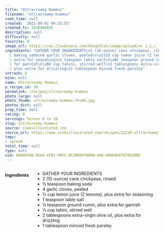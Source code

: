```yaml
---
title: "Ultracreamy Hummus"
filename: "ultracreamy-hummus"
cook_time: null
created: '2021-09-01 09:33:55'
created_ts: 1630488835
description: null
difficulty: null
favorite: 0
image_url: https://res.cloudinary.com/hksqkdlah/image/upload/ar_1:1,c_fill,dpr_2.0,f_auto,fl_lossy.progressive.strip_profile,g_faces:auto,q_auto:low,w_344/SFS_ultra_creamy_hummus_060_1_er9ulh
ingredients: "GATHER YOUR INGREDIENTS\n2 (15-ounce) cans chickpeas, rinsed\n\xBD teaspoon\
  \ baking soda\n4 garlic cloves, peeled\n\u2153 cup lemon juice (2 lemons), plus\
  \ extra for seasoning\n1 teaspoon table salt\n\xBC teaspoon ground cumin, plus extra\
  \ for garnish\n\xBD cup tahini, stirred well\n2 tablespoons extra-virgin olive oil,\
  \ plus extra for drizzling\n1 tablespoon minced fresh parsley"
intrash: 0
mine: null
name: Ultracreamy Hummus
p_recipe_id: 30
permalink: /recipes/ultracreamy-hummus
photo_large: null
photo_thumb: ultracreamy-hummus-thumb.jpg
photos_dict: null
prep_time: null
rating: 0
servings: Serves 8 to 10
slug: ultracreamy-hummus
source: cooksillustrated.com
source_url: https://www.cooksillustrated.com/recipes/12228-ultracreamy-hummus
tags:
- spread
total_time: null
type: null
uid: 0A8407AD-85A4-4F01-90F5-8C208097006B-408-00004D67876A2BBF
---
```

<div class="columns large-7 small-12" id="writeup">	</div><!-- #writeup -->
</div><!-- #row-one -->
<div class="row" id="row-two">	<div class="columns large-4 small-12" id="ingredients"><h4>Ingredients</h4><div class="box box-ingredients content"><ul>
<li>GATHER YOUR INGREDIENTS</li>
<li>2 (15-ounce) cans chickpeas, rinsed</li>
<li>½ teaspoon baking soda</li>
<li>4 garlic cloves, peeled</li>
<li>⅓ cup lemon juice (2 lemons), plus extra for seasoning</li>
<li>1 teaspoon table salt</li>
<li>¼ teaspoon ground cumin, plus extra for garnish</li>
<li>½ cup tahini, stirred well</li>
<li>2 tablespoons extra-virgin olive oil, plus extra for drizzling</li>
<li>1 tablespoon minced fresh parsley</li>
</ul>
</div>	</div>	<div class="columns large-6 small-12" id="directions">	</div>